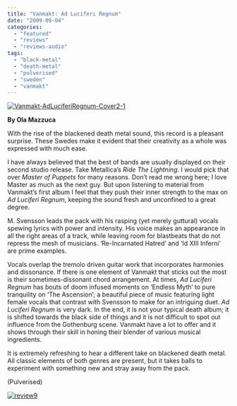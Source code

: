 ```yaml
---
title: "Vanmakt: Ad Luciferi Regnum"
date: "2009-09-04"
categories: 
  - "featured"
  - "reviews"
  - "reviews-audio"
tags: 
  - "black-metal"
  - "death-metal"
  - "pulverised"
  - "sweden"
  - "vanmakt"
---
```


[![Vanmakt-AdLuciferiRegnum-Cover2-1](http://www.hellbound.ca/wp-content/uploads/2009/09/Vanmakt-AdLuciferiRegnum-Cover2-1-300x295.jpg "Vanmakt-AdLuciferiRegnum-Cover2-1")](http://www.hellbound.ca/wp-content/uploads/2009/09/Vanmakt-AdLuciferiRegnum-Cover2-1.jpg)

**By Ola Mazzuca**

With the rise of the blackened death metal sound, this record is a pleasant surprise. These Swedes make it evident that their creativity as a whole was expressed with much ease.

I have always believed that the best of bands are usually displayed on their second studio release. Take Metallica’s _Ride The Lightning_. I would pick that over _Master of Puppets_ for many reasons. Don’t read me wrong here; I love Master as much as the next guy. But upon listening to material from Vanmakt’s first album I feel that they push their inner strength to the max on _Ad Luciferi Regnum_, keeping the sound fresh and unconfined to a great degree.

M. Svensson leads the pack with his rasping (yet merely guttural) vocals spewing lyrics with power and intensity. His voice makes an appearance in all the right areas of a track, while leaving room for blastbeats that do not repress the mesh of musicians. ‘Re-Incarnated Hatred’ and ‘Id XIII Inferni’ are prime examples.

Vocals overlap the tremolo driven guitar work that incorporates harmonies and dissonance. If there is one element of Vanmakt that sticks out the most is their sometimes-dissonant chord arrangement. At times, _Ad Luciferi Regnum_ has bouts of doom infused moments on ‘Endless Myth’ to pure tranquility on ‘The Ascension’; a beautiful piece of music featuring light female vocals that contrast with Svensson to make for an intriguing duet. _Ad Luciferi Regnum_ is very dark. In the end, it is not your typical death album; it is shifted towards the black side of things and it is not difficult to spot out influence from the Gothenburg scene. Vanmakt have a lot to offer and it shows through their skill in honing their blender of various musical ingredients.

It is extremely refreshing to hear a different take on blackened death metal. All classic elements of both genres are present, but it takes balls to experiment with something new and stray away from the pack.

(Pulverised)

[![review9](http://www.hellbound.ca/wp-content/uploads/2009/05/review9.png "review9")](http://www.hellbound.ca/wp-content/uploads/2009/05/review9.png)
